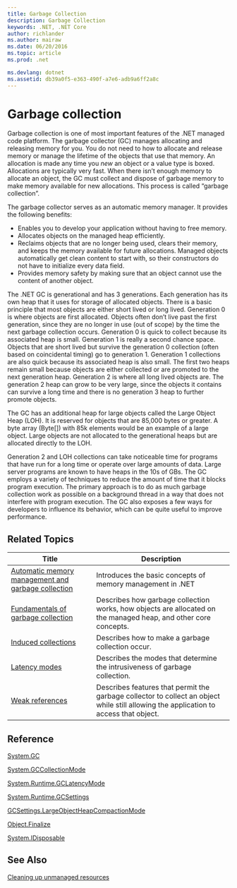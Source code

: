 ```yaml
---
title: Garbage Collection
description: Garbage Collection
keywords: .NET, .NET Core
author: richlander
ms.author: mairaw
ms.date: 06/20/2016
ms.topic: article
ms.prod: .net

ms.devlang: dotnet
ms.assetid: db39a0f5-e363-490f-a7e6-adb9a6ff2a8c
---
```


# Garbage collection

Garbage collection is one of most important features of the .NET managed code platform. The garbage collector (GC) manages allocating and releasing memory for you. You do not need to how to allocate and release memory or manage the lifetime of the objects that use that memory. An allocation is made any time you _new_ an object or a value type is boxed. Allocations are typically very fast. When there isn’t enough memory to allocate an object, the GC must collect and dispose of garbage memory to make memory available for new allocations. This process is called “garbage collection”.

The garbage collector serves as an automatic memory manager. It provides the following benefits:

*   Enables you to develop your application without having to free memory.
*   Allocates objects on the managed heap efficiently.
*   Reclaims objects that are no longer being used, clears their memory, and keeps the memory available for future allocations. Managed objects automatically get clean content to start with, so their constructors do not have to initialize every data field.
*   Provides memory safety by making sure that an object cannot use the content of another object.

The .NET GC is generational and has 3 generations. Each generation has its own heap that it uses for storage of allocated objects. There is a basic principle that most objects are either short lived or long lived. Generation 0 is where objects are first allocated. Objects often don’t live past the first generation, since they are no longer in use (out of scope) by the time the next garbage collection occurs. Generation 0 is quick to collect because its associated heap is small. Generation 1 is really a second chance space. Objects that are short lived but survive the generation 0 collection (often based on coincidental timing) go to generation 1\. Generation 1 collections are also quick because its associated heap is also small. The first two heaps remain small because objects are either collected or are promoted to the next generation heap. Generation 2 is where all long lived objects are. The generation 2 heap can grow to be very large, since the objects it contains can survive a long time and there is no generation 3 heap to further promote objects.

The GC has an additional heap for large objects called the Large Object Heap (LOH). It is reserved for objects that are 85,000 bytes or greater. A byte array (Byte[]) with 85k elements would be an example of a large object. Large objects are not allocated to the generational heaps but are allocated directly to the LOH.

Generation 2 and LOH collections can take noticeable time for programs that have run for a long time or operate over large amounts of data. Large server programs are known to have heaps in the 10s of GBs. The GC employs a variety of techniques to reduce the amount of time that it blocks program execution. The primary approach is to do as much garbage collection work as possible on a background thread in a way that does not interfere with program execution. The GC also exposes a few ways for developers to influence its behavior, which can be quite useful to improve performance.

## Related Topics

Title | Description
----- | ----------- 
[Automatic memory management and garbage collection](gc.md) | Introduces the basic concepts of memory management in .NET
[Fundamentals of garbage collection](fundamentals.md) | Describes how garbage collection works, how objects are allocated on the managed heap, and other core concepts.
[Induced collections](induced.md) | Describes how to make a garbage collection occur.
[Latency modes](latency.md) | Describes the modes that determine the intrusiveness of garbage collection.
[Weak references](weak-references.md) | Describes features that permit the garbage collector to collect an object while still allowing the application to access that object.
 
## Reference

[System.GC](xref:System.GC)

[System.GCCollectionMode](xref:System.GCCollectionMode)

[System.Runtime.GCLatencyMode](xref:System.Runtime.GCLatencyMode)

[System.Runtime.GCSettings](xref:System.Runtime.GCSettings)

[GCSettings.LargeObjectHeapCompactionMode](xref:System.Runtime.GCSettings.LargeObjectHeapCompactionMode)

[Object.Finalize](xref:System.Object.Finalize)

[System.IDisposable](xref:System.IDisposable)

## See Also

[Cleaning up unmanaged resources](unmanaged.md)

